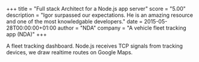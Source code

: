 +++
title = "Full stack Architect for a Node.js app server"
score = "5.00"
description = "Igor surpassed our expectations. He is an amazing resource and one of the most knowledgable developers."
date = 2015-05-28T00:00:00+01:00
author = "NDA"
company = "A vehicle fleet tracking app (NDA)"
+++

A fleet tracking dashboard. Node.js receives TCP signals from tracking devices, we draw realtime routes on Google Maps.